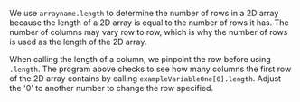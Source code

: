We use `arrayname.length` to determine the number of rows in a 2D array because the length of a 2D array is equal to the number of rows it has. The number of columns may vary row to row, which is why the number of rows is used as the length of the 2D array.

When calling the length of a column, we pinpoint the row before using `.length`. The program above checks to see how many columns the first row of the 2D array contains by calling `exampleVariableOne[0].length`. Adjust the '0' to another number to change the row specified.

